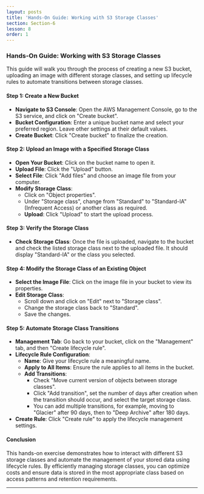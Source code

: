 ```yaml
---
layout: posts
title: 'Hands-On Guide: Working with S3 Storage Classes'
section: Section-6
lesson: 8
order: 1
---
```


### Hands-On Guide: Working with S3 Storage Classes

This guide will walk you through the process of creating a new S3 bucket, uploading an image with different storage classes, and setting up lifecycle rules to automate transitions between storage classes.

<!-- pagebreak -->

#### Step 1: Create a New Bucket

- **Navigate to S3 Console**: Open the AWS Management Console, go to the S3 service, and click on "Create bucket".
- **Bucket Configuration**: Enter a unique bucket name and select your preferred region. Leave other settings at their default values.
- **Create Bucket**: Click "Create bucket" to finalize the creation.
<!-- pagebreak -->

#### Step 2: Upload an Image with a Specified Storage Class

- **Open Your Bucket**: Click on the bucket name to open it.
- **Upload File**: Click the "Upload" button.
- **Select File**: Click "Add files" and choose an image file from your computer.
- **Modify Storage Class**:
  - Click on "Object properties".
  - Under "Storage class", change from "Standard" to "Standard-IA" (Infrequent Access) or another class as required.
  - **Upload**: Click "Upload" to start the upload process.
  <!-- pagebreak -->

#### Step 3: Verify the Storage Class

- **Check Storage Class**: Once the file is uploaded, navigate to the bucket and check the listed storage class next to the uploaded file. It should display "Standard-IA" or the class you selected.
<!-- pagebreak -->

#### Step 4: Modify the Storage Class of an Existing Object

- **Select the Image File**: Click on the image file in your bucket to view its properties.
- **Edit Storage Class**:
  - Scroll down and click on "Edit" next to "Storage class".
  - Change the storage class back to "Standard".
  - Save the changes.
  <!-- pagebreak -->

#### Step 5: Automate Storage Class Transitions

- **Management Tab**: Go back to your bucket, click on the "Management" tab, and then "Create lifecycle rule".
- **Lifecycle Rule Configuration**:
  - **Name**: Give your lifecycle rule a meaningful name.
  - **Apply to All Items**: Ensure the rule applies to all items in the bucket.
  - **Add Transitions**:
    - Check "Move current version of objects between storage classes".
    - Click "Add transition", set the number of days after creation when the transition should occur, and select the target storage class.
    - You can add multiple transitions, for example, moving to "Glacier" after 90 days, then to "Deep Archive" after 180 days.
- **Create Rule**: Click "Create rule" to apply the lifecycle management settings.
<!-- pagebreak -->

#### Conclusion

This hands-on exercise demonstrates how to interact with different S3 storage classes and automate the management of your stored data using lifecycle rules. By efficiently managing storage classes, you can optimize costs and ensure data is stored in the most appropriate class based on access patterns and retention requirements.

---
